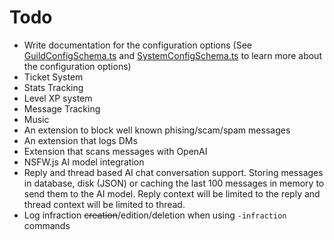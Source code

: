 # Todo

-   Write documentation for the configuration options (See [GuildConfigSchema.ts](https://github.com/onesoft-sudo/sudobot/blob/main/src/types/GuildConfigSchema.ts) and [SystemConfigSchema.ts](https://github.com/onesoft-sudo/sudobot/blob/main/src/types/SystemConfigSchema.ts) to learn more about the configuration options)
-   Ticket System
-   Stats Tracking
-   Level XP system
-   Message Tracking
-   Music
-   An extension to block well known phising/scam/spam messages
-   An extension that logs DMs
-   Extension that scans messages with OpenAI
-   NSFW.js AI model integration
-   Reply and thread based AI chat conversation support. Storing messages in database, disk (JSON) or caching the last 100 messages in memory to send them to the AI model. Reply context will be limited to the reply and thread context will be limited to thread.
-   Log infraction ~~creation~~/edition/deletion when using `-infraction` commands
